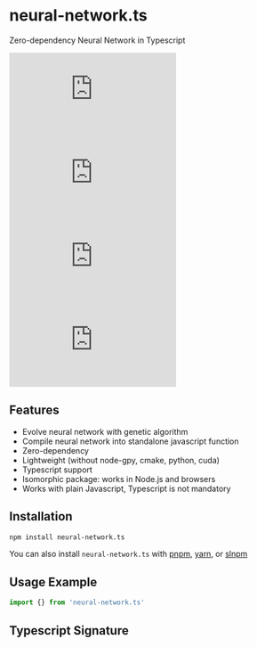 # neural-network.ts

Zero-dependency Neural Network in Typescript

[![npm Package Version](https://img.shields.io/npm/v/neural-network.ts)](https://www.npmjs.com/package/neural-network.ts)
[![Minified Package Size](https://img.shields.io/bundlephobia/min/neural-network.ts)](https://bundlephobia.com/package/neural-network.ts)
[![Minified and Gzipped Package Size](https://img.shields.io/bundlephobia/minzip/neural-network.ts)](https://bundlephobia.com/package/neural-network.ts)
[![npm Package Downloads](https://img.shields.io/npm/dm/neural-network.ts)](https://www.npmtrends.com/neural-network.ts)

## Features

- Evolve neural network with genetic algorithm
- Compile neural network into standalone javascript function
- Zero-dependency
- Lightweight (without node-gpy, cmake, python, cuda)
- Typescript support
- Isomorphic package: works in Node.js and browsers
- Works with plain Javascript, Typescript is not mandatory

## Installation

```bash
npm install neural-network.ts
```

You can also install `neural-network.ts` with [pnpm](https://pnpm.io/), [yarn](https://yarnpkg.com/), or [slnpm](https://github.com/beenotung/slnpm)

## Usage Example

```typescript
import {} from 'neural-network.ts'
```

## Typescript Signature

```typescript

```
